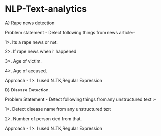 # NLP-Text-analytics


A} Rape news detection

Problem statement - Detect following things from news article:-

1>. Its a rape news or not.

2>. If rape news when it happened

3>. Age of victim.

4>. Age of accused.

Approach - 1>. I used NLTK,Regular Expression


B} Disease Detection.

Problem Statement - Detect following things from any unstructured text :-

1>. Detect disease name from any unstructured text

2>. Number of person died from that.

Approach - 1>. I used NLTK,Regular Expression
